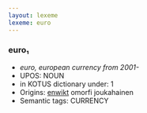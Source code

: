 ```yaml
---
layout: lexeme
lexeme: euro
---
```


###  euro₁

* _euro, european currency from 2001-_
* UPOS:  NOUN
* in KOTUS dictionary under:  1
* Origins: [enwikt](https://en.wiktionary.org/wiki/euro) omorfi joukahainen 
* Semantic tags:  CURRENCY

